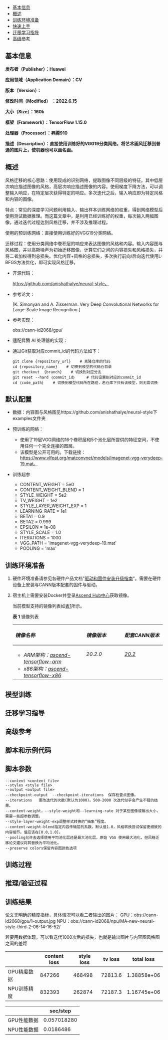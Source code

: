 -   [基本信息](#基本信息.md)
-   [概述](#概述.md)
-   [训练环境准备](#训练环境准备.md)
-   [快速上手](#快速上手.md)
-   [迁移学习指导](#迁移学习指导.md)
-   [高级参考](#高级参考.md)
<h2 id="基本信息.md">基本信息</h2>

**发布者（Publisher）：Huawei**

**应用领域（Application Domain）：CV**

**版本（Version）：**

**修改时间（Modified） ：2022.6.15**

**大小（Size）：160k**

**框架（Framework）：TensorFlow 1.15.0**

**处理器（Processor）：昇腾910**

**描述（Description）：直接使用训练好的VGG19分类网络，将艺术画风迁移到普通的图片上，使机器也可以画名画。** 

<h2 id="概述.md">概述</h2>

风格迁移的核心思路：使用现成的识别网络，提取图像不同层级的特征。其中低层次响应描述图像的风格，高层次响应描述图像的内容。使用梯度下降方法，可以调整输入响应，在特定层次获得特定的响应。多次迭代之后，输入响应即为特定风格和内容的图像。

特点：常见的深度学习问题利用输入、输出样本训练网络的权重，得到网络模型后使用测试数据推理。而这篇文章中，是利用已经训练好的权重，每次输入两幅图像，通过迭代过程达到风格迁移，并不涉及推理过程。

使用的预训练网络：直接使用训练好的VGG19分类网络。

迁移过程：使用分类网络中卷积层的响应来表达图像的风格和内容。输入内容图与风格图，并以高斯噪声为初始迁移图像，计算它们之间的内容损失和风格损失，并将二者加权得到总损失。优化内容+风格的总损失，多次执行前向/后向迭代使用L-BFGS方法优化，即可实现风格迁移。

- 开源代码：

    https://github.com/anishathalye/neural-style。

- 参考论文：

    [K. Simonyan and A. Zisserman. Very Deep Convolutional Networks for Large-Scale Image Recognition.]

- 参考实现：

    obs://cann-id2068/gpu/

- 适配昇腾 AI 处理器的实现：
  

- 通过Git获取对应commit\_id的代码方法如下：
  
    ```
    git clone {repository_url}    # 克隆仓库的代码
    cd {repository_name}    # 切换到模型的代码仓目录
    git checkout  {branch}    # 切换到对应分支
    git reset --hard ｛commit_id｝     # 代码设置到对应的commit_id
    cd ｛code_path｝    # 切换到模型代码所在路径，若仓库下只有该模型，则无需切换
    ```

## 默认配置<a name="section91661242121611"></a>

- 数据：内容图与风格图见https://github.com/anishathalye/neural-style下examples文件夹


- 预训练的网络：

  - 使用了19层VGG网络的16个卷积层和5个池化层所提供的特征空间，不使用任何一个完全连接的图层。
  - 该模型是公开可用的。下载链接：https://www.vlfeat.org/matconvnet/models/imagenet-vgg-verydeep-19.mat。

- 训练超参

    - CONTENT_WEIGHT = 5e0
    - CONTENT_WEIGHT_BLEND = 1
    - STYLE_WEIGHT = 5e2
    - TV_WEIGHT = 1e2
    - STYLE_LAYER_WEIGHT_EXP = 1
    - LEARNING_RATE = 1e1
    - BETA1 = 0.9
    - BETA2 = 0.999
    - EPSILON = 1e-08
    - STYLE_SCALE = 1.0
    - ITERATIONS = 1000
    - VGG_PATH = 'imagenet-vgg-verydeep-19.mat'
    - POOLING = 'max'
    

<h2 id="训练环境准备.md">训练环境准备</h2>

1.  硬件环境准备请参见各硬件产品文档"[驱动和固件安装升级指南]( https://support.huawei.com/enterprise/zh/category/ai-computing-platform-pid-1557196528909)"。需要在硬件设备上安装与CANN版本配套的固件与驱动。
2.  宿主机上需要安装Docker并登录[Ascend Hub中心](https://ascendhub.huawei.com/#/detail?name=ascend-tensorflow-arm)获取镜像。

    当前模型支持的镜像列表如[表1](#zh-cn_topic_0000001074498056_table1519011227314)所示。

    **表 1** 镜像列表

    <a name="zh-cn_topic_0000001074498056_table1519011227314"></a>
    <table><thead align="left"><tr id="zh-cn_topic_0000001074498056_row0190152218319"><th class="cellrowborder" valign="top" width="47.32%" id="mcps1.2.4.1.1"><p id="zh-cn_topic_0000001074498056_p1419132211315"><a name="zh-cn_topic_0000001074498056_p1419132211315"></a><a name="zh-cn_topic_0000001074498056_p1419132211315"></a><em id="i1522884921219"><a name="i1522884921219"></a><a name="i1522884921219"></a>镜像名称</em></p>
    </th>
    <th class="cellrowborder" valign="top" width="25.52%" id="mcps1.2.4.1.2"><p id="zh-cn_topic_0000001074498056_p75071327115313"><a name="zh-cn_topic_0000001074498056_p75071327115313"></a><a name="zh-cn_topic_0000001074498056_p75071327115313"></a><em id="i1522994919122"><a name="i1522994919122"></a><a name="i1522994919122"></a>镜像版本</em></p>
    </th>
    <th class="cellrowborder" valign="top" width="27.16%" id="mcps1.2.4.1.3"><p id="zh-cn_topic_0000001074498056_p1024411406234"><a name="zh-cn_topic_0000001074498056_p1024411406234"></a><a name="zh-cn_topic_0000001074498056_p1024411406234"></a><em id="i723012493123"><a name="i723012493123"></a><a name="i723012493123"></a>配套CANN版本</em></p>
    </th>
    </tr>
    </thead>
    <tbody><tr id="zh-cn_topic_0000001074498056_row71915221134"><td class="cellrowborder" valign="top" width="47.32%" headers="mcps1.2.4.1.1 "><a name="zh-cn_topic_0000001074498056_ul81691515131910"></a><a name="zh-cn_topic_0000001074498056_ul81691515131910"></a><ul id="zh-cn_topic_0000001074498056_ul81691515131910"><li><em id="i82326495129"><a name="i82326495129"></a><a name="i82326495129"></a>ARM架构：<a href="https://ascend.huawei.com/ascendhub/#/detail?name=ascend-tensorflow-arm" target="_blank" rel="noopener noreferrer">ascend-tensorflow-arm</a></em></li><li><em id="i18233184918125"><a name="i18233184918125"></a><a name="i18233184918125"></a>x86架构：<a href="https://ascend.huawei.com/ascendhub/#/detail?name=ascend-tensorflow-x86" target="_blank" rel="noopener noreferrer">ascend-tensorflow-x86</a></em></li></ul>
    </td>
    <td class="cellrowborder" valign="top" width="25.52%" headers="mcps1.2.4.1.2 "><p id="zh-cn_topic_0000001074498056_p1450714271532"><a name="zh-cn_topic_0000001074498056_p1450714271532"></a><a name="zh-cn_topic_0000001074498056_p1450714271532"></a><em id="i72359495125"><a name="i72359495125"></a><a name="i72359495125"></a>20.2.0</em></p>
    </td>
    <td class="cellrowborder" valign="top" width="27.16%" headers="mcps1.2.4.1.3 "><p id="zh-cn_topic_0000001074498056_p18244640152312"><a name="zh-cn_topic_0000001074498056_p18244640152312"></a><a name="zh-cn_topic_0000001074498056_p18244640152312"></a><em id="i162363492129"><a name="i162363492129"></a><a name="i162363492129"></a><a href="https://support.huawei.com/enterprise/zh/ascend-computing/cann-pid-251168373/software" target="_blank" rel="noopener noreferrer">20.2</a></em></p>
    </td>
    </tr>
    </tbody>
    </table>


## 模型训练<a name="section715881518135"></a>

        

<h2 id="迁移学习指导.md">迁移学习指导</h2>



<h2 id="高级参考.md">高级参考</h2>

## 脚本和示例代码<a name="section08421615141513"></a>



## 脚本参数<a name="section6669162441511"></a>

```
--content <content file> 
--styles <style file> 
--output <output file>
--checkpoint-output  --checkpoint-iterations  保存检查点图像。
--iterations   更改迭代的次数(默认为1000)。500-2000 次迭代似乎会产生不错的结果。
--content-weight，--style-weight和--learning-rate 对于某些图像或输出大小，需要一些超参数调整。
--style-layer-weight-exp调整样式转换的“抽象”程度。
--content-weight-blend指定内容传输层的系数。默认值1.0，风格转换尝试保留更细致的内容细节。值应该在[0.0,1.0]。
--pooling允许去选择使用平均池化层还是最大池化层，原始 VGG 使用最大池化，但风格迁移论文建议将其替换为平均池化。
--preserve colors保留内容图颜色选项
```


## 训练过程<a name="section1589455252218"></a>


## 推理/验证过程<a name="section1465595372416"></a>

## 训练结果

论文无明确的精度指标，具体情况可以看二者输出的图片：
GPU：obs://cann-id2068/gpu/1-output.jpg
NPU：obs://cann-id2068/npu/MA-new-neural-style-third-2-06-14-16-52/

若要用数据体现，可以看迭代1000次后的损失，也就是输出图片与内容图风格图之间的差距

|                     | content loss | style loss | tv loss | total loss |
| ------------------- | ---------- | ----- | ------ | ----- |
| GPU精度数据         | 847266     | 468498 | 72813.6  | 1.38858e+06 |
| NPU训练精度         | 832393      | 262874 | 72187.3  | 1.16745e+06 |

|                     | sec/step | 
| ------------------- | ---------- | 
| GPU性能数据         | 0.057018280  |     
| NPU性能数据         | 0.0186486  |       




